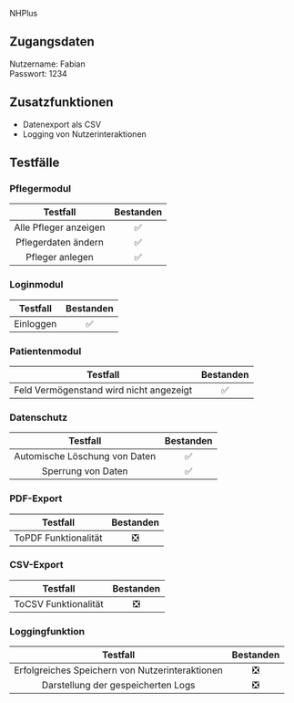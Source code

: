 NHPlus

## Zugangsdaten
Nutzername: Fabian \
Passwort: 1234

## Zusatzfunktionen
- Datenexport als CSV
- Logging von Nutzerinteraktionen

## Testfälle
### Pflegermodul
|         Testfall         | Bestanden |
|:------------------------:|:---------:|
|  Alle Pfleger anzeigen   |     ✅     |
|   Pflegerdaten ändern    |     ✅     |
|     Pfleger anlegen      |     ✅     |

### Loginmodul
|      Testfall       | Bestanden |
|:-------------------:|:---------:|
|      Einloggen      |     ✅     |

### Patientenmodul
|      Testfall       | Bestanden |
|:-------------------:|:---------:|
|      Feld Vermögenstand wird nicht angezeigt      |     ✅     |

### Datenschutz
|      Testfall       | Bestanden |
|:-------------------:|:---------:|
|      Automische Löschung von Daten     |     ✅     |
|Sperrung von Daten|✅|

### PDF-Export
|       Testfall       | Bestanden |
|:--------------------:|:---------:|
| ToPDF Funktionalität |     ❎     |

### CSV-Export
|       Testfall       | Bestanden |
|:--------------------:|:---------:|
| ToCSV Funktionalität |     ❎      |

### Loggingfunktion
|                    Testfall                     | Bestanden |
|:-----------------------------------------------:|:---------:|
| Erfolgreiches Speichern von Nutzerinteraktionen |     ❎     |
|       Darstellung der gespeicherten Logs        |     ❎      |